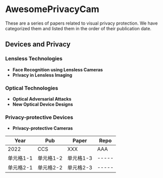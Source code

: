 # AwesomePrivacyCam
These are a series of papers related to visual privacy protection. We have categorized them and listed them in the order of their publication date.

## Devices and Privacy

### Lensless Technologies
- **Face Recognition using Lensless Cameras**
- **Privacy in Lensless Imaging**

### Optical Technologies
- **Optical Adversarial Attacks**
- **New Optical Device Designs**

### Privacy-protective Devices
- **Privacy-protective Cameras**


| Year | Pub | Paper | Repo |
| ---- | --- | ----- | ---- |
| 2022 | CCS | XXX   | AAA  |
| 单元格1-1 | 单元格1-2 | 单元格1-3 | ----- |
| 单元格2-1 | 单元格2-2 | 单元格2-3 | ----- |
